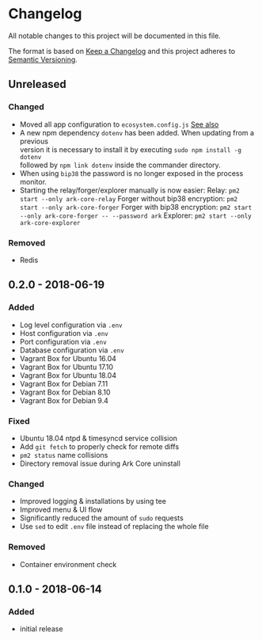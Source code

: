 # Changelog

All notable changes to this project will be documented in this file.

The format is based on [Keep a Changelog](http://keepachangelog.com/en/1.0.0/)
and this project adheres to [Semantic Versioning](http://semver.org/spec/v2.0.0.html).

## Unreleased

### Changed
- Moved all app configuration to `ecosystem.config.js` [See also](https://pm2.io/doc/en/runtime/guide/ecosystem-file/)
- A new npm dependency `dotenv` has been added. When updating from a previous  
version it is necessary to install it by executing `sudo npm install -g dotenv`  
followed by `npm link dotenv` inside the commander directory.
- When using `bip38` the password is no longer exposed in the process monitor.
- Starting the relay/forger/explorer manually is now easier:
    Relay:
    `pm2 start --only ark-core-relay`
    Forger without bip38 encryption:
    `pm2 start --only ark-core-forger`
    Forger with bip38 encryption:
    `pm2 start --only ark-core-forger -- --password ark`
    Explorer:
    `pm2 start --only ark-core-explorer`

### Removed
- Redis

## 0.2.0 - 2018-06-19
### Added
- Log level configuration via `.env`
- Host configuration via `.env`
- Port configuration via `.env`
- Database configuration via `.env`
- Vagrant Box for Ubuntu 16.04
- Vagrant Box for Ubuntu 17.10
- Vagrant Box for Ubuntu 18.04
- Vagrant Box for Debian 7.11
- Vagrant Box for Debian 8.10
- Vagrant Box for Debian 9.4

### Fixed
- Ubuntu 18.04 ntpd & timesyncd service collision
- Add `git fetch` to properly check for remote diffs
- `pm2 status` name collisions
- Directory removal issue during Ark Core uninstall

### Changed
- Improved logging & installations by using tee
- Improved menu & UI flow
- Significantly reduced the amount of `sudo` requests
- Use `sed` to edit `.env` file instead of replacing the whole file

### Removed
- Container environment check

## 0.1.0 - 2018-06-14
### Added
- initial release
